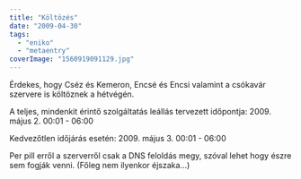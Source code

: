 ```yaml
---
title: "Költözés"
date: "2009-04-30"
tags: 
  - "eniko"
  - "metaentry"
coverImage: "1560919091129.jpg"
---
```


Érdekes, hogy Cséz és Kemeron, Encsé és Encsi valamint a csókavár szervere is költöznek a hétvégén.

A teljes, mindenkit érintő szolgáltatás leállás tervezett időpontja: 2009. május 2. 00:01 - 06:00

Kedvezőtlen időjárás esetén: 2009. május 3. 00:01 - 06:00

Per pill erről a szerverről csak a DNS feloldás megy, szóval lehet hogy észre sem fogják venni. (Főleg nem ilyenkor éjszaka…)
